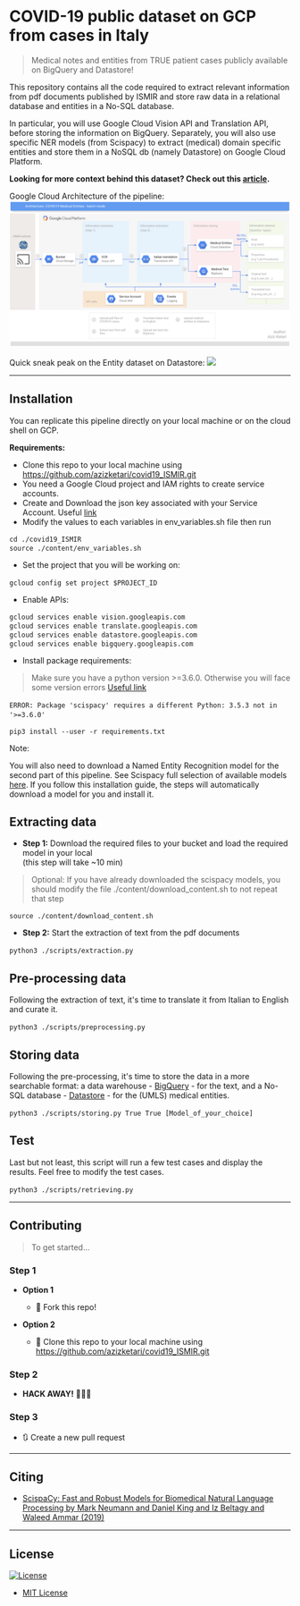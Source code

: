 # COVID-19 public dataset on GCP from cases in Italy
> Medical notes and entities from TRUE patient cases publicly available on BigQuery and Datastore!

This repository contains all the code required to extract relevant information from pdf documents published by ISMIR 
and store raw data in  a relational database and entities in a No-SQL database.

In particular, you will use Google Cloud Vision API and Translation API, before storing the information on BigQuery. 
Separately, you will also use specific NER models (from Scispacy) to extract (medical) domain specific entities and 
store them in a NoSQL db (namely Datastore) on Google Cloud Platform.

**Looking for more context behind this dataset? Check out this 
[article](https://medium.com/@ak3776/covid-19-public-dataset-on-gcp-from-cases-in-italy-193e628fa5cb).**

Google Cloud Architecture of the pipeline:
![Batch mode (Streaming mode coming soon ...)](./content/images/covid19_repo_architecture_3_24_2020.png)

Quick sneak peak on the Entity dataset on Datastore:
![](./content/images/datastore_snapshot.gif)

---

## Installation
You can replicate this pipeline directly on your local machine or on the cloud shell on GCP.
 
**Requirements:**
- Clone this repo to your local machine using https://github.com/azizketari/covid19_ISMIR.git
- You need a Google Cloud project and IAM rights to create service accounts.
- Create and Download the json key associated with your Service Account. Useful [link](https://cloud.google.com/iam/docs/creating-managing-service-account-keys#iam-service-account-keys-create-python)
- Modify the values to each variables in env_variables.sh file then run

```
cd ./covid19_ISMIR
source ./content/env_variables.sh
```

- Set the project that you will be working on:

`gcloud config set project $PROJECT_ID`

- Enable APIs:
```
gcloud services enable vision.googleapis.com
gcloud services enable translate.googleapis.com
gcloud services enable datastore.googleapis.com
gcloud services enable bigquery.googleapis.com
```

- Install package requirements:
> Make sure you have a python version >=3.6.0. Otherwise you will face some version errors [Useful link](https://stackoverflow.com/questions/47273260/google-cloud-compute-engine-change-to-python-3-6)

`ERROR: Package 'scispacy' requires a different Python: 3.5.3 not in '>=3.6.0'`

```
pip3 install --user -r requirements.txt
```

Note:

You will also need to download a Named Entity Recognition model for the second part of this pipeline. See Scispacy full selection of 
available models [here](https://allenai.github.io/scispacy/). If you follow this installation guide, the steps 
will automatically download a model for you and install it.


## Extracting data

- **Step 1:** Download the required files to your bucket and load the required model in your local  
(this step will take ~10 min)
> Optional: If you have already downloaded the scispacy models, you should modify the file ./content/download_content.sh to not repeat that step
```
source ./content/download_content.sh
```

- **Step 2:** Start the extraction of text from the pdf documents  

`python3 ./scripts/extraction.py`

## Pre-processing data
Following the extraction of text, it's time to translate it from Italian to English and curate it.

`python3 ./scripts/preprocessing.py`

## Storing data
Following the pre-processing, it's time to store the data in a more searchable format: a data warehouse - 
[BigQuery](https://cloud.google.com/bigquery) - for the text, and a No-SQL database - 
[Datastore](https://cloud.google.com/datastore) - for the (UMLS) medical entities. 

`python3 ./scripts/storing.py True True [Model_of_your_choice]`

## Test
Last but not least, this script will run a few test cases and display the results. Feel free to modify the test cases.

`python3 ./scripts/retrieving.py`

---

## Contributing
> To get started...

### Step 1
- **Option 1**
    - 🍴 Fork this repo!    

- **Option 2**
    - 👯 Clone this repo to your local machine using https://github.com/azizketari/covid19_ISMIR.git
    
### Step 2
- **HACK AWAY!** 🔨🔨🔨

### Step 3
- 🔃 Create a new pull request

---

## Citing

- [ScispaCy: Fast and Robust Models for Biomedical Natural Language Processing by Mark Neumann and Daniel King and 
Iz Beltagy and Waleed Ammar (2019)](https://www.semanticscholar.org/paper/ScispaCy%3A-Fast-and-Robust-Models-for-Biomedical-Neumann-King/de28ec1d7bd38c8fc4e8ac59b6133800818b4e29)
  
---
  
## License
[![License](http://img.shields.io/:license-mit-blue.svg?style=flat-square)](http://badges.mit-license.org)

- [MIT License](https://opensource.org/licenses/mit-license.php)
